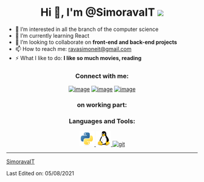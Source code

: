 <h1 align="center">Hi 👋, I'm @SimoravaIT <img height="40" src="https://emoji.gg/assets/emoji/7333-parrotdance.gif"></h1>

- 👀 I’m interested in all the branch of the computer science
- 🌱 I’m currently learning React
- 👯 I’m looking to collaborate on **front-end and back-end projects**
- 📫 How to reach me: ravasimoneit@gmail.com
- ⚡ What I like to do: **I like so much movies, reading**

<h3 align="center">Connect with me:</h3>
<div align="center">

[![image](https://img.shields.io/badge/LinkedIn-0077B5?style=for-the-badge&logo=linkedin&logoColor=white)](https://www.linkedin.com/in/ravasimone/)
[![image](https://img.shields.io/badge/Instagram-E4405F?style=for-the-badge&logo=instagram&logoColor=white)](https://www.instagram.com/simorava/?hl=it)
[![image](https://img.shields.io/badge/Gmail-D14836?style=for-the-badge&logo=gmail&logoColor=white)](mailto:ravasimoneit@gmail.com)
  
</div>

<h3 align="center">on working part:</h3>
<h3 align="center">Languages and Tools:</h3>

<p align="center"> 

  <a href="https://www.python.org" target="_blank"> 
    <img src="https://raw.githubusercontent.com/devicons/devicon/master/icons/python/python-original.svg" alt="python" width="40" height="40"/> 
      </a> 
  <a href="https://www.linux.org/" target="_blank"> 
    <img src="https://raw.githubusercontent.com/devicons/devicon/master/icons/linux/linux-original.svg" alt="linux" width="40" height="40"/> 
  </a> 
  <a href="https://git-scm.com/" target="_blank"> 
    <img src="https://www.vectorlogo.zone/logos/git-scm/git-scm-icon.svg" alt="git" width="40" height="40"/> 
  </a>
</p>

------

[SimoravaIT](https://github.com/SimoravaIT)

Last Edited on: 05/08/2021
<!---
SimoravaIT/SimoravaIT is a ✨ special ✨ repository because its `README.md` (this file) appears on your GitHub profile.
You can click the Preview link to take a look at your changes.
--->
